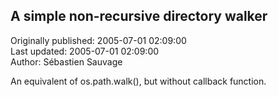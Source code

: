 ## A simple non-recursive directory walker  
Originally published: 2005-07-01 02:09:00  
Last updated: 2005-07-01 02:09:00  
Author: Sébastien Sauvage  
  
An equivalent of os.path.walk(), but without callback function.